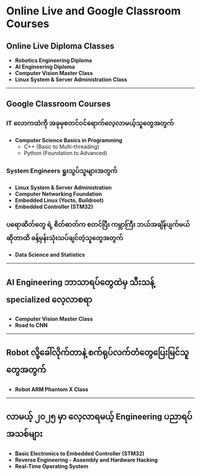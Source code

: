 # Online Live and Google Classroom Courses

## Online Live Diploma Classes

- **Robotics Engineering Diploma**
- **AI Engineering Diploma**
- **Computer Vision Master Class**
- **Linux System & Server Administration Class**

---

## Google Classroom Courses

### IT လောကထဲကို အခုမှစတင်ဝင်ရောက်လေ့လာမယ့်သူတွေအတွက်

- **Computer Science Basics in Programming**
  - C++ (Basic to Multi-threading)
  - Python (Foundation to Advanced)

### System Engineers ရှုးသွပ်သူများအတွက်

- **Linux System & Server Administration**
- **Computer Networking Foundation**
- **Embedded Linux (Yocto, Buildroot)**
- **Embedded Controller (STM32)**

### ပရောဆိတ်တွေ ရဲ့ စိတ်ဓာတ်က စတင်ပြီး ကမ္ဘာကြီး ဘယ်အချိန်ပျက်မယ်ဆိုတာထိ ခန့်မှန်းသုံးသပ်ချင်တဲ့သူတွေအတွက် 

- **Data Science and Statistics**

---

## AI Engineering ဘာသာရပ်တွေထဲမှ သီးသန့် specialized လေ့လာစရာ 

- **Computer Vision Master Class**
- **Road to CNN**

---

## Robot လို့ခေါ်လိုက်တာနဲ့ စက်ရုပ်လက်တံတွေပြေးမြင်သူတွေအတွက် 

- **Robot ARM Phantom X Class**

---

## လာမယ့် ၂၀၂၅ မှာ လေ့လာရမယ့် Engineering ပညာရပ်အသစ်များ

- **Basic Electronics to Embedded Controller (STM32)**
- **Reverse Engineering - Assembly and Hardware Hacking**
- **Real-Time Operating System**
